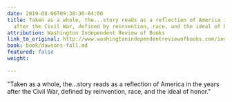 ```yaml
---
date: 2019-08-06T09:38:30-04:00
title: Taken as a whole, the...story reads as a reflection of America in the years
  after the Civil War, defined by reinvention, race, and the ideal of honor.
attribution: Washington Independent Review of Books
link_to_original: http://www.washingtonindependentreviewofbooks.com/index.php/bookreview/dawsons-fall-a-novel?fbclid=IwAR1Fq64lW-M7GszXkCmEK17QtO6tK4FyPiHHbQXpSyr0CSVgtgCSb9tW2hE
book: book/dawsons-fall.md
featured: false
weight: 

---
```

"Taken as a whole, the...story reads as a reflection of America in the years after the Civil War, defined by reinvention, race, and the ideal of honor." 